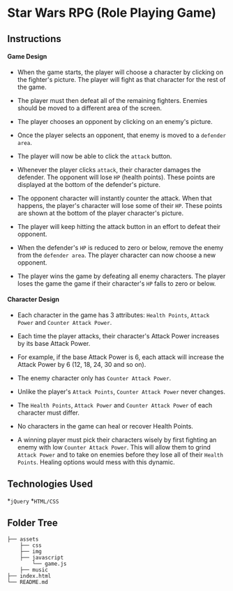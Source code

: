 # Star Wars RPG (Role Playing Game)

## Instructions

#### Game Design

* When the game starts, the player will choose a character by clicking on the fighter's picture. The player will fight as that character for the rest of the game.

* The player must then defeat all of the remaining fighters. Enemies should be moved to a different area of the screen.

* The player chooses an opponent by clicking on an enemy's picture.

* Once the player selects an opponent, that enemy is moved to a `defender area`.

* The player will now be able to click the `attack` button.
* Whenever the player clicks `attack`, their character damages the defender. The opponent will lose `HP` (health points). These points are displayed at the bottom of the defender's picture. 
* The opponent character will instantly counter the attack. When that happens, the player's character will lose some of their `HP`. These points are shown at the bottom of the player character's picture.

* The player will keep hitting the attack button in an effort to defeat their opponent.

* When the defender's `HP` is reduced to zero or below, remove the enemy from the `defender area`. The player character can now choose a new opponent.

* The player wins the game by defeating all enemy characters. The player loses the game the game if their character's `HP` falls to zero or below.

#### Character Design

* Each character in the game has 3 attributes: `Health Points`, `Attack Power` and `Counter Attack Power`.

* Each time the player attacks, their character's Attack Power increases by its base Attack Power. 
* For example, if the base Attack Power is 6, each attack will increase the Attack Power by 6 (12, 18, 24, 30 and so on).
* The enemy character only has `Counter Attack Power`. 

* Unlike the player's `Attack Points`, `Counter Attack Power` never changes.

* The `Health Points`, `Attack Power` and `Counter Attack Power` of each character must differ.

* No characters in the game can heal or recover Health Points. 

* A winning player must pick their characters wisely by first fighting an enemy with low `Counter Attack Power`. This will allow them to grind `Attack Power` and to take on enemies before they lose all of their `Health Points`. Healing options would mess with this dynamic.

## Technologies Used
*`jQuery`
*`HTML/CSS`

## Folder Tree
```
├── assets
    ├── css
    ├── img
    ├── javascript
        └── game.js
    ├── music    
├── index.html
└── README.md
